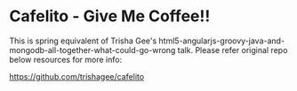 Cafelito - Give Me Coffee!!
========

This is spring equivalent of Trisha Gee's html5-angularjs-groovy-java-and-mongodb-all-together-what-could-go-wrong talk.
Please refer original repo below resources for more info:

https://github.com/trishagee/cafelito
